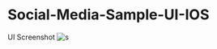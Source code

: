# Social-Media-Sample-UI-IOS
UI Screenshot
![s](https://github.com/rasaalahmad/Social-Media-Sample-UI-IOS/assets/56187211/3443ec41-3bf9-4e87-826d-3a4d88ea6e92)
